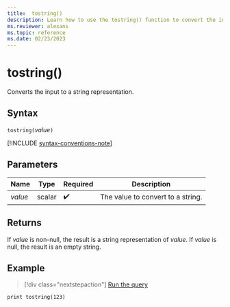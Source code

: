 ```yaml
---
title:  tostring()
description: Learn how to use the tostring() function to convert the input value to a string representation.
ms.reviewer: alexans
ms.topic: reference
ms.date: 02/23/2023
---
```

# tostring()

Converts the input to a string representation.

## Syntax

`tostring(`*value*`)`

[!INCLUDE [syntax-conventions-note](../../includes/syntax-conventions-note.md)]

## Parameters

|Name|Type|Required|Description|
|--|--|--|--|
| *value* | scalar |  :heavy_check_mark: | The value to convert to a string.|

## Returns

If *value* is non-null, the result is a string representation of *value*.
If *value* is null, the result is an empty string.

## Example

> [!div class="nextstepaction"]
> <a href="https://dataexplorer.azure.com/clusters/help/databases/Samples?query=H4sIAAAAAAAAAysoyswrUSjJLy4BMtI1DI2MNQE7Y95rEwAAAA==" target="_blank">Run the query</a>

```kusto
print tostring(123)
```
